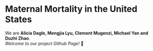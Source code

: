 
# Maternal Mortality in the United States




We are **Alicia Dagle, Mengjia Lyu, Clement Mugenzi, Michael Yan and Duzhi Zhao**. \
*Welcome to our project Github Page!* :star2:



